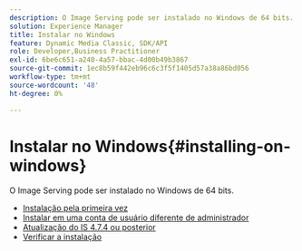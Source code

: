 ```yaml
---
description: O Image Serving pode ser instalado no Windows de 64 bits.
solution: Experience Manager
title: Instalar no Windows
feature: Dynamic Media Classic, SDK/API
role: Developer,Business Practitioner
exl-id: 6be6c651-a240-4a57-bbac-4d00b49b3867
source-git-commit: 1ec8b59f442eb96c6c3f5f1405d57a38a86bd056
workflow-type: tm+mt
source-wordcount: '48'
ht-degree: 0%

---
```


# Instalar no Windows{#installing-on-windows}

O Image Serving pode ser instalado no Windows de 64 bits.

* [Instalação pela primeira vez](t-first-time-installation-win.md)
* [Instalar em uma conta de usuário diferente de   administrador](t-diff-account-win.md)
* [Atualização do IS 4.7.4 ou posterior](t-update-win.md)
* [Verificar a instalação](t-verify-win.md)
